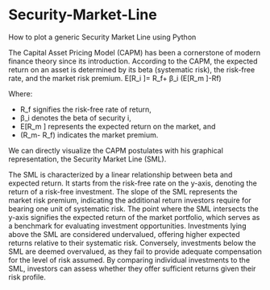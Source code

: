 # Security-Market-Line
How to plot a generic Security Market Line using Python

The Capital Asset Pricing Model (CAPM) has been a cornerstone of modern finance theory since its introduction. According to the CAPM, the expected return on an asset is determined by its beta (systematic risk), the risk-free rate, and the market risk premium.
E[R_i ]= R_f+ β_i (E[R_m ]-Rf)           

Where:
- R_f  signifies the risk-free rate of return,
- β_i  denotes the beta of security i,
- E[R_m ] represents the expected return on the market, and
- (R_m- R_f) indicates the market premium.

We can directly visualize the CAPM postulates with his graphical representation, the Security Market Line (SML).

The SML is characterized by a linear relationship between beta and expected return. It starts from the risk-free rate on the y-axis, denoting the return of a risk-free investment. The slope of the SML represents the market risk premium, indicating the additional return investors require for bearing one unit of systematic risk. The point where the SML intersects the y-axis signifies the expected return of the market portfolio, which serves as a benchmark for evaluating investment opportunities.
Investments lying above the SML are considered undervalued, offering higher expected returns relative to their systematic risk. Conversely, investments below the SML are deemed overvalued, as they fail to provide adequate compensation for the level of risk assumed. By comparing individual investments to the SML, investors can assess whether they offer sufficient returns given their risk profile.


